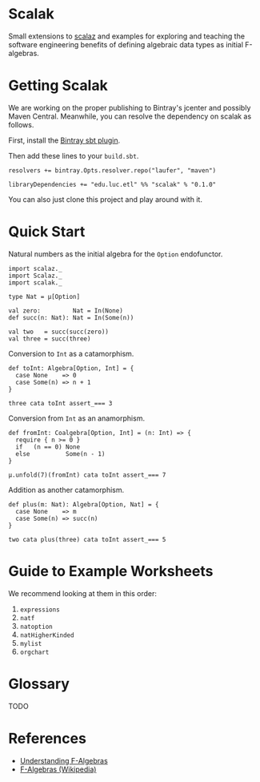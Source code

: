 # Scalak

Small extensions to [scalaz](http://github.com/scalaz/scalaz) and
examples for exploring and teaching the software engineering
benefits of defining algebraic data types as initial F-algebras.

# Getting Scalak

We are working on the proper publishing to Bintray's jcenter and
possibly Maven Central.
Meanwhile, you can resolve the dependency on scalak as follows.

First, install the [Bintray sbt plugin](https://github.com/softprops/bintray-sbt).

Then add these lines to your `build.sbt`.

    resolvers += bintray.Opts.resolver.repo("laufer", "maven")

    libraryDependencies += "edu.luc.etl" %% "scalak" % "0.1.0"

You can also just clone this project and play around with it.

# Quick Start

Natural numbers as the initial algebra for the `Option` endofunctor.

    import scalaz._
    import Scalaz._
    import scalak._

    type Nat = µ[Option]

    val zero:         Nat = In(None)
    def succ(n: Nat): Nat = In(Some(n))

    val two   = succ(succ(zero))
    val three = succ(three)

Conversion to `Int` as a catamorphism.

    def toInt: Algebra[Option, Int] = {
      case None    => 0
      case Some(n) => n + 1
    }

    three cata toInt assert_=== 3

Conversion from `Int` as an anamorphism.

    def fromInt: Coalgebra[Option, Int] = (n: Int) => {
      require { n >= 0 }
      if   (n == 0) None
      else          Some(n - 1)
    }

    µ.unfold(7)(fromInt) cata toInt assert_=== 7

Addition as another catamorphism.

    def plus(m: Nat): Algebra[Option, Nat] = {
      case None    => m
      case Some(n) => succ(n)
    }

    two cata plus(three) cata toInt assert_=== 5

# Guide to Example Worksheets

We recommend looking at them in this order:

1. `expressions`
1. `natf`
1. `natoption`
1. `natHigherKinded`
1. `mylist`
1. `orgchart`

# Glossary

TODO

# References

- [Understanding F-Algebras](https://www.fpcomplete.com/user/bartosz/understanding-algebras)
- [F-Algebras (Wikipedia)](http://en.wikipedia.org/wiki/F-algebra)